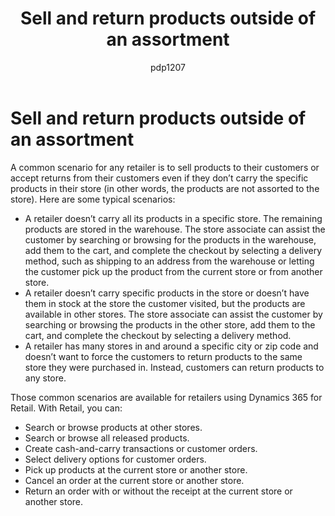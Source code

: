 ﻿---
# required metadata

title: Sell and return products outside of an assortment
description: With Dynamics 365 for Retail, you can sell and return products outside of assortments.
author: pdp1207
manager: AnnBe
ms.date: 05/24/2017
ms.topic: article
ms.prod: 
ms.service: dynamics-365-retail
ms.technology: 

# optional metadata

# ms.search.form: 
# ROBOTS: 
audience: Application User
# ms.devlang: 
ms.reviewer: josaw
ms.search.scope: 
# ms.tgt_pltfrm: 
ms.custom: 
ms.search.region: Global
ms.search.industry: retail
ms.author: prabhup
ms.search.validFrom: 2017-06-30
ms.dyn365.ops.version: July 2017 update

---

# Sell and return products outside of an assortment
A common scenario for any retailer is to sell products to their customers or accept returns from their customers even if they don’t carry the specific products in their store (in other words, the products are not assorted to the store).
Here are some typical scenarios:

+ A retailer doesn’t carry all its products in a specific store. The remaining products are stored in the warehouse. The store associate can assist the customer by searching or browsing for the products in the warehouse, add them to the cart, and complete the checkout by selecting a delivery method, such as shipping to an address from the warehouse or letting the customer pick up the product from the current store or from another store.
+ A retailer doesn’t carry specific products in the store or doesn’t have them in stock at the store the customer visited, but the products are available in other stores. The store associate can assist the customer by searching or browsing the products in the other store, add them to the cart, and complete the checkout by selecting a delivery method.
+ A retailer has many stores in and around a specific city or zip code and doesn’t want to force the customers to return products to the same store they were purchased in. Instead, customers can return products to any store.


Those common scenarios are available for retailers using Dynamics 365 for Retail. With Retail, you can:
+ Search or browse products at other stores.
+ Search or browse all released products.
+ Create cash-and-carry transactions or customer orders.
+ Select delivery options for customer orders.
+ Pick up products at the current store or another store.
+ Cancel an order at the current store or another store.
+ Return an order with or without the receipt at the current store or another store.

